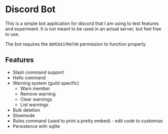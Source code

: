 # Discord Bot

This is a simple bot application for discord that I am using to test features and experiment.
It is not meant to be used in an actual server, but feel free to use.

The bot requires the `ADMINISTRATOR` permission to function properly.

## Features
- Slash command support
- Hello command
- Warning system (guild specific)
    - Warn member
    - Remove warning
    - Clear warnings
    - List warnings
- Bulk deletion
- Slowmode
- Rules command (used to print a pretty embed) - edit code to customise
- Persistence with sqlite
